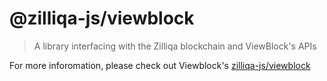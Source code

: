 # @zilliqa-js/viewblock
> A library interfacing with the Zilliqa blockchain and ViewBlock's APIs

For more inforomation, please check out Viewblock's [zilliqa-js/viewblock](https://github.com/Ashlar/zilliqa-js-viewblock) 